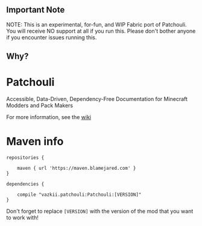 ## Important Note
NOTE: This is an experimental, for-fun, and WIP Fabric port of Patchouli.
You will receive NO support at all if you run this.
Please don't bother anyone if you encounter issues running this.

## Why?

# Patchouli
Accessible, Data-Driven, Dependency-Free Documentation for Minecraft Modders and Pack Makers

For more information, see the [wiki](https://github.com/Vazkii/Patchouli/wiki)

# Maven info

```
repositories {

    maven { url 'https://maven.blamejared.com' }
}

dependencies {

    compile "vazkii.patchouli:Patchouli:[VERSION]"
}
```

Don't forget to replace `[VERSION]` with the version of the mod that you want to work with!
